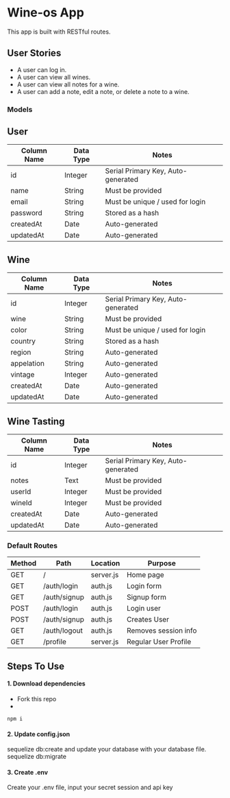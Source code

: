 # Wine-os App

This app is built with RESTful routes.

## User Stories

* A user can log in.
* A user can view all wines.
* A user can view all notes for a wine.
* A user can add a note, edit a note, or delete a note to a wine.

### Models
## User
| Column Name | Data Type | Notes |
| --------------- | ------------- | ------------------------------ |
| id | Integer | Serial Primary Key, Auto-generated |
| name | String | Must be provided |
| email | String | Must be unique / used for login |
| password | String | Stored as a hash |
| createdAt | Date | Auto-generated |
| updatedAt | Date | Auto-generated |

## Wine
| Column Name | Data Type | Notes |
| --------------- | ------------- | ------------------------------ |
| id | Integer | Serial Primary Key, Auto-generated |
| wine | String | Must be provided |
| color | String | Must be unique / used for login |
| country | String | Stored as a hash |
| region | String | Auto-generated |
| appelation | String | Auto-generated |
| vintage | Integer | Auto-generated |
| createdAt | Date | Auto-generated |
| updatedAt | Date | Auto-generated |

## Wine Tasting
| Column Name | Data Type | Notes |
| --------------- | ------------- | ------------------------------ |
| id | Integer | Serial Primary Key, Auto-generated |
| notes | Text | Must be provided |
| userId | Integer | Must be provided |
| wineId | Integer | Must be provided |
| createdAt | Date | Auto-generated |
| updatedAt | Date | Auto-generated |

### Default Routes

| Method | Path | Location | Purpose |
| ------ | ---------------- | -------------- | ------------------- |
| GET | / | server.js | Home page |
| GET | /auth/login | auth.js | Login form |
| GET | /auth/signup | auth.js | Signup form |
| POST | /auth/login | auth.js | Login user |
| POST | /auth/signup | auth.js | Creates User |
| GET | /auth/logout | auth.js | Removes session info |
| GET | /profile | server.js | Regular User Profile |

## Steps To Use

#### 1. Download dependencies
* Fork this repo
* 
```
npm i 
```

#### 2. Update config.json
sequelize db:create and
update your database with your database file.
sequelize db:migrate

#### 3. Create .env

Create your .env file, input your secret session and api key

